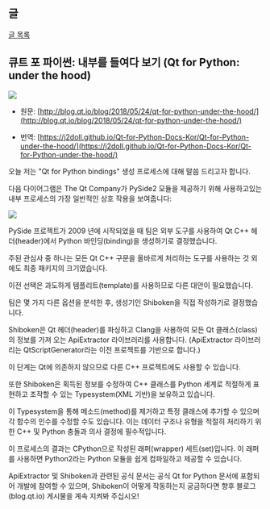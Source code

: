 
## 글

[글 목록](README.md)

## 큐트 포 파이썬: 내부를 들여다 보기 (Qt for Python: under the hood)

![](https://j2doll.github.io/Qt-for-Python-Docs-Kor/pysidelogo.png)

- 원문: [http://blog.qt.io/blog/2018/05/24/qt-for-python-under-the-hood/](http://blog.qt.io/blog/2018/05/24/qt-for-python-under-the-hood/)

- 번역: [https://j2doll.github.io/Qt-for-Python-Docs-Kor/Qt-for-Python-under-the-hood/](https://j2doll.github.io/Qt-for-Python-Docs-Kor/Qt-for-Python-under-the-hood/)

오늘 저는 "Qt for Python bindings" 생성 프로세스에 대해 말씀 드리고자 합니다.

다음 다이어그램은 The Qt Company가 PySide2 모듈을 제공하기 위해 사용하고있는 내부 프로세스의 가장 일반적인 상호 작용을 보여줍니다:

![](https://j2doll.github.io/Qt-for-Python-Docs-Kor/qtforpython-underthehood.png)

PySide 프로젝트가 2009 년에 시작되었을 때 팀은 외부 도구를 사용하여 Qt C++ 헤더(header)에서 Python 바인딩(binding)을 생성하기로 결정했습니다.

주된 관심사 중 하나는 모든 Qt C++ 구문을 올바르게 처리하는 도구를 사용하는 것 외에도 최종 패키지의 크기였습니다.

이전 선택은 과도하게 템플리트(template)를 사용하므로 다른 대안이 필요했습니다.

팀은 몇 가지 다른 옵션을 분석한 후, 생성기인 Shiboken을 직접 작성하기로 결정했습니다.

Shiboken은 Qt 헤더(header)를 파싱하고 Clang을 사용하여 모든 Qt 클래스(class)의 정보를 가져 오는 ApiExtractor 라이브러리를 사용합니다.
(ApiExtractor 라이브러리는 QtScriptGenerator라는 이전 프로젝트를 기반으로 합니다.)

이 단계는 Qt에 의존하지 않으므로 다른 C++ 프로젝트에도 사용할 수 있습니다.

또한 Shiboken은 획득된 정보를 수정하여 C++ 클래스를 Python 세계로 적절하게 표현하고 조작할 수 있는 Typesystem(XML 기반)을 보유하고 있습니다.

이 Typesystem을 통해 메소드(method)를 제거하고 특정 클래스에 추가할 수 있으며 각 함수의 인수를 수정할 수도 있습니다.
이는 데이터 구조나 유형을 적절히 처리하기 위한 C++ 및 Python 충돌과 의사 결정에 필수적입니다.

이 프로세스의 결과는 CPython으로 작성된 래퍼(wrapper) 세트(set)입니다. 이 래퍼를 사용하면 Python2라는 Python 모듈을 쉽게 컴파일하고 제공할 수 있습니다.

ApiExtractor 및 Shiboken과 관련된 공식 문서는 공식 Qt for Python 문서에 포함되어 개발에 참여할 수 있으며, Shiboken이 어떻게 작동하는지 궁금하다면 향후 블로그(blog.qt.io) 게시물을 계속 지켜봐 주십시오!
